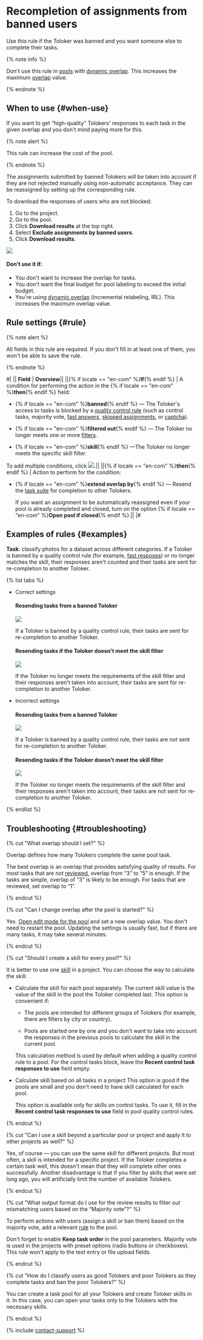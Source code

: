 # Recompletion of assignments from banned users

Use this rule if the Toloker was banned and you want someone else to complete their tasks.

{% note info %}

Don't use this rule in [pools](../../glossary.md#pool) with [dynamic overlap](dynamic-overlap.md). This increases the maximum [overlap](../../glossary.md#overlap) value.

{% endnote %}

## When to use {#when-use}

If you want to get “high-quality” Tolokers' responses to each task in the given overlap and you don't mind paying more for this.

{% note alert %}

This rule can increase the cost of the pool.

{% endnote %}

The assignments submitted by banned Tolokers will be taken into account if they are not rejected manually using non-automatic acceptance. They can be reassigned by setting up the corresponding rule.

To download the responses of users who are not blocked:

1. Go to the project.
1. Go to the pool.
1. Click **Download results** at the top right.
1. Select **Exclude assignments by banned users**.
1. Click **Download results**.

![](../_images/control-rules/restore-task-overlap/good-results.png)

#### Don't use it if:

- You don't want to increase the overlap for tasks.
- You don't want the final budget for pool labeling to exceed the initial budget.
- You're using [dynamic overlap](dynamic-overlap.md) (incremental relabeling, IRL). This increases the maximum overlap value.

## Rule settings {#rule}

{% note alert %}

All fields in this rule are required. If you don't fill in at least one of them, you won't be able to save the rule.

{% endnote %}

#|
|| **Field** | **Overview**||
||{% if locale == "en-com" %}**If**{% endif %} | A condition for performing the action in the {% if locale == "en-com" %}**then**{% endif %} field:

- {% if locale == "en-com" %}**banned**{% endif %} — The Toloker's access to tasks is blocked by a [quality control rule](../../glossary.md#quality-control-rules) (such as control tasks, majority vote, [fast answers](../../glossary.md#fast-responses-rule), [skipped assignments](../../glossary.md#skipped-tasks), or [captcha](../../glossary.md#captcha-rule)).

- {% if locale == "en-com" %}**filtered out**{% endif %} — The Toloker no longer meets one or more [filters](filters.md).

- {% if locale == "en-com" %}**skill**{% endif %} —The Toloker no longer meets the specific skill filter.

To add multiple conditions, click ![](../_images/add.svg).||
||{% if locale == "en-com" %}**then**{% endif %} | Action to perform for the condition:

- {% if locale == "en-com" %}**extend overlap by**{% endif %} — Resend the [task suite](../../glossary.md#task-suite) for completion to other Tolokers.

    If you want an assignment to be automatically reassigned even if your pool is already completed and closed, turn on the option {% if locale == "en-com" %}**Open pool if closed**{% endif %}.||
|#

## Examples of rules {#examples}

**Task**: classify photos for a dataset across different categories. If a Toloker is banned by a quality control rule (for example, [fast resposes](quick-answers.md)) or no longer matches the skill, their responses aren't counted and their tasks are sent for re-completion to another Toloker.

{% list tabs %}

- Correct settings

  #### Resending tasks from a banned Toloker

  ![](../_images/control-rules/restore-task-overlap/qcr-banned_users_reassessment_example_1.png)

  If a Toloker is banned by a quality control rule, their tasks are sent for re-completion to another Toloker.

  #### Resending tasks if the Toloker doesn't meet the skill filter

  ![](../_images/control-rules/restore-task-overlap/qcr-banned_users_reassessment_example_2.png)

  If the Toloker no longer meets the requirements of the skill filter and their responses aren't taken into account, their tasks are sent for re-completion to another Toloker.

- Incorrect settings

  #### Resending tasks from a banned Toloker

  ![](../_images/control-rules/restore-task-overlap/qcr-banned_users_reassessment_example_3.png)

  If a Toloker is banned by a quality control rule, their tasks are not sent for re-completion to another Toloker.

  #### Resending tasks if the Toloker doesn't meet the skill filter

  ![](../_images/control-rules/restore-task-overlap/qcr-banned_users_reassessment_example_4.png)

  If the Toloker no longer meets the requirements of the skill filter and their responses aren't taken into account, their tasks are not sent for re-completion to another Toloker.

{% endlist %}

## Troubleshooting {#troubleshooting}

{% cut "What overlap should I set?" %}

Overlap defines how many Tolokers complete the same pool task.

The best overlap is an overlap that provides satisfying quality of results. For most tasks that are not [reviewed](../../glossary.md#left-off-acceptance), overlap from “3” to “5” is enough. If the tasks are simple, overlap of “3” is likely to be enough. For tasks that are reviewed, set overlap to “1”.

{% endcut %}

{% cut "Can I change overlap after the pool is started?" %}

Yes. [Open edit mode for the pool](pool-edit.md) and set a new overlap value. You don't need to restart the pool. Updating the settings is usually fast, but if there are many tasks, it may take several minutes.

{% endcut %}

{% cut "Should I create a skill for every pool?" %}

It is better to use one [skill](../../glossary.md#skill) in a project. You can choose the way to calculate the skill:

- Calculate the skill for each pool separately. The current skill value is the value of the skill in the pool the Toloker completed last. This option is convenient if:

    - The pools are intended for different groups of Tolokers (for example, there are filters by city or country).

    - Pools are started one by one and you don't want to take into account the responses in the previous pools to calculate the skill in the current pool.

    This calculation method is used by default when adding a quality control rule to a pool. For the control tasks block, leave the **Recent control task responses to use** field empty.

- Calculate skill based on all tasks in a project This option is good if the pools are small and you don't need to have skill calculated for each pool.

    This option is available only for skills on control tasks. To use it, fill in the **Recent control task responses to use** field in pool quality control rules.

{% endcut %}

{% cut "Can I use a skill beyond a particular pool or project and apply it to other projects as well?" %}

Yes, of course — you can use the same skill for different projects. But most often, a skill is intended for a specific project. If the Toloker completes a certain task well, this doesn't mean that they will complete other ones successfully. Another disadvantage is that if you filter by skills that were set long ago, you will artificially limit the number of available Tolokers.

{% endcut %}

{% cut "What output format do I use for the review results to filter out mismatching users based on the “Majority vote”?" %}

To perform actions with users (assign a skill or ban them) based on the majority vote, add a relevant [rule](mvote.md) to the pool.

Don't forget to enable **Keep task order** in the pool parameters. Majority vote is used in the projects with preset options (radio buttons or checkboxes). This rule won't apply to the text entry or file upload fields.

{% endcut %}

{% cut "How do I classify users as good Tolokers and poor Tolokers as they complete tasks and ban the poor Tolokers?" %}

You can create a task pool for all your Tolokers and create Toloker skills in it. In this case, you can open your tasks only to the Tolokers with the necessary skills.

{% endcut %}

{% include [contact-support](../_includes/contact-support-help.md) %}